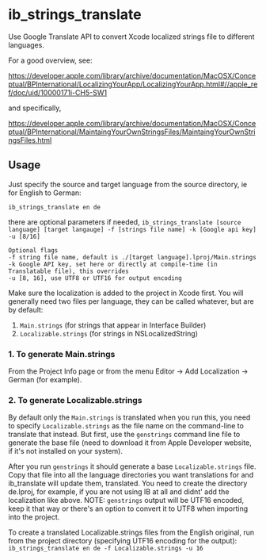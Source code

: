 # ib_strings_translate
Use Google Translate API to convert Xcode localized strings file to different languages.

For a good overview, see:

https://developer.apple.com/library/archive/documentation/MacOSX/Conceptual/BPInternational/LocalizingYourApp/LocalizingYourApp.html#//apple_ref/doc/uid/10000171i-CH5-SW1

and specifically,

https://developer.apple.com/library/archive/documentation/MacOSX/Conceptual/BPInternational/MaintaingYourOwnStringsFiles/MaintaingYourOwnStringsFiles.html

## Usage 

Just specify the source and target language from the source directory, ie for English to German: 

`ib_strings_translate en de`

there are optional parameters if needed,
`ib_strings_translate [source language] [target langauge] -f [strings file name] -k [Google api key] -u [8/16]`

```
Optional flags
-f string file name, default is ./[target language].lproj/Main.strings
-k Google API key, set here or directly at compile-time (in Translatable file), this overrides
-u [8, 16], use UTF8 or UTF16 for output encoding
```

Make sure the localization is added to the project in Xcode first. You will generally need two files per language, they can be called whatever, but are by default:
1. `Main.strings` (for strings that appear in Interface Builder)
2. `Localizable.strings` (for strings in NSLocalizedString)

### 1. To generate Main.strings
From the Project Info page
or from the menu Editor -> Add Localization -> German (for example).

### 2. To generate Localizable.strings
By default only the `Main.strings` is translated when you run this, you need to specify `Localizable.strings` as the file name on the command-line to translate that instead. But first, use the `genstrings` command line file to generate the base file (need to download it from Apple Developer website, if it's not installed on your system).

After you run `genstrings` it should generate a base `Localizable.strings` file. 
Copy that file into all the language directories you want translations for and ib_translate will update them, translated.
You need to create the directory de.lproj, for example, if you are not using IB at all and didnt' add the localization like above.  NOTE: `genstrings` output will be UTF16 encoded, keep it that way or there's an option to convert it to UTF8 when importing into the project.

To create a translated Localizable.strings files from the English original,
run from the project directory (specifying UTF16 encoding for the output):
`ib_strings_translate en de -f Localizable.strings -u 16`


